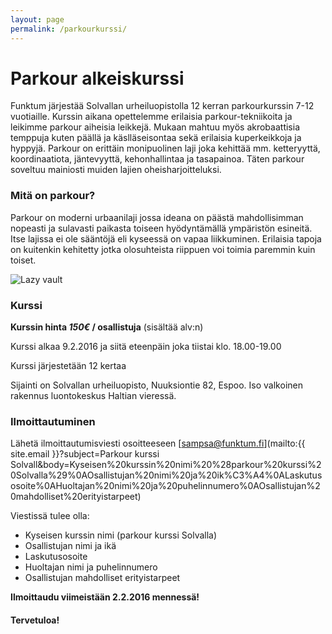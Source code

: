 ```yaml
---
layout: page
permalink: /parkourkurssi/
---
```


# Parkour alkeiskurssi

Funktum järjestää Solvallan urheiluopistolla 12 kerran parkourkurssin 7-12 vuotiaille. Kurssin aikana opettelemme erilaisia 
parkour-tekniikoita ja leikimme parkour aiheisia leikkejä. Mukaan mahtuu myös akrobaattisia temppuja kuten päällä ja käslläseisontaa
sekä erilaisia kuperkeikkoja ja hyppyjä. Parkour on erittäin monipuolinen laji joka kehittää mm. ketteryyttä, koordinaatiota, jäntevyyttä, kehonhallintaa ja tasapainoa. Täten parkour soveltuu mainiosti muiden lajien oheisharjoitteluksi.

### Mitä on parkour?

Parkour on moderni urbaanilaji jossa ideana on päästä mahdollisimman nopeasti ja sulavasti paikasta toiseen hyödyntämällä ympäristön esineitä.
Itse lajissa ei ole sääntöjä eli kyseessä on vapaa liikkuminen. Erilaisia tapoja on kuitenkin kehitetty jotka olosuhteista
riippuen voi toimia paremmin kuin toiset. 

![Lazy vault]({{site.baseurl}}/media/Parkour.jpg)

### Kurssi

**Kurssin hinta _150€_ / osallistuja** (sisältää alv:n)

Kurssi alkaa 9.2.2016 ja siitä eteenpäin joka tiistai klo. 18.00-19.00

Kurssi järjestetään 12 kertaa

Sijainti on Solvallan urheiluopisto, Nuuksiontie 82, Espoo. Iso valkoinen rakennus luontokeskus Haltian vieressä.

### Ilmoittautuminen

Lähetä ilmoittautumisviesti osoitteeseen [sampsa@funktum.fi](mailto:{{ site.email }}?subject=Parkour kurssi Solvall&body=Kyseisen%20kurssin%20nimi%20%28parkour%20kurssi%20Solvalla%29%0AOsallistujan%20nimi%20ja%20ik%C3%A4%0ALaskutusosoite%0AHuoltajan%20nimi%20ja%20puhelinnumero%0AOsallistujan%20mahdolliset%20erityistarpeet)

Viestissä tulee olla:

- Kyseisen kurssin nimi (parkour kurssi Solvalla)
- Osallistujan nimi ja ikä
- Laskutusosoite
- Huoltajan nimi ja puhelinnumero
- Osallistujan mahdolliset erityistarpeet

**Ilmoittaudu viimeistään 2.2.2016 mennessä!**

#### Tervetuloa!
